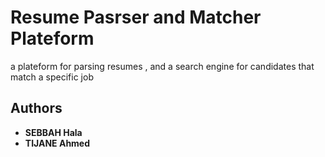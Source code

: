 # Resume Pasrser and Matcher Plateform
a plateform for parsing resumes , and a search engine for candidates that match a specific job





## Authors

* **SEBBAH Hala**
* **TIJANE Ahmed**
